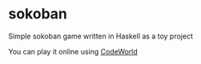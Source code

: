 # sokoban
Simple sokoban game written in Haskell as a toy project

You can play it online using [CodeWorld](https://code.world/haskell#P1z_y7DSB_GSKmN2Ybdc_yg)
